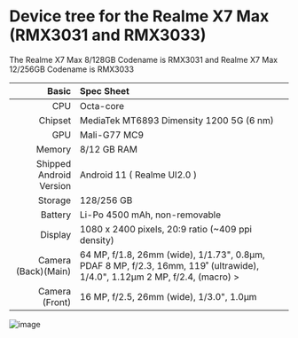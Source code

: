 Device tree for the Realme X7 Max (RMX3031 and RMX3033)
=================================================

The Realme X7 Max 8/128GB Codename is RMX3031 and Realme X7 Max 12/256GB Codename is RMX3033

| Basic                   | Spec Sheet                                                                                                                     |
| -----------------------:|:------------------------------------------------------------------------------------------------------------------------------ |
| CPU                     | Octa-core                                                                                                                      |
| Chipset                 | MediaTek MT6893 Dimensity 1200 5G (6 nm)                                                                                                            |
| GPU                     | Mali-G77 MC9                                                                                                                   |
| Memory                  | 8/12 GB RAM                                                                                                                   |
| Shipped Android Version | Android 11 ( Realme UI2.0 )                                                                                                                           |
| Storage                 | 128/256 GB                                                                                                                      |
| Battery                 | Li-Po 4500 mAh, non-removable                                                                                           |
| Display                 | 1080 x 2400 pixels, 20:9 ratio (~409 ppi density)                                                                              |
| Camera (Back)(Main)     | 64 MP, f/1.8, 26mm (wide), 1/1.73", 0.8µm, PDAF 8 MP, f/2.3, 16mm, 119˚ (ultrawide), 1/4.0", 1.12µm 2 MP, f/2.4, (macro)                                                                >
| Camera (Front)          | 16 MP, f/2.5, 26mm (wide), 1/3.0", 1.0µm                                                                                      |

![image](https://i.imgur.com/ECijhhp.png)
